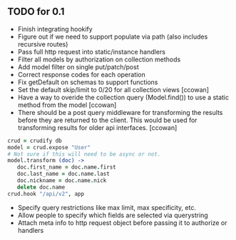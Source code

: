 ## TODO for 0.1

- Finish integrating hookify
- Figure out if we need to support populate via path (also includes recursive routes)
- Pass full http request into static/instance handlers
- Filter all models by authorization on collection methods
- Add model filter on single put/patch/post
- Correct response codes for each operation
- Fix getDefault on schemas to support functions
- Set the default skip/limit to 0/20 for all collection views [ccowan]
- Have a way to overide the collection query (Model.find()) to use a static method from the model [ccowan]
- There should be a post query middleware for transforming the results before they are returned to the client. This would be used for transforming results for older api interfaces. [ccowan]

```coffee
crud = crudify db
model = crud.expose "User"
# Not sure if this will need to be async or not.
model.transform (doc) ->
   doc.first_name = doc.name.first
   doc.last_name = doc.name.last
   doc.nickname = doc.name.nick
   delete doc.name
crud.hook "/api/v2", app
```

- Specify query restrictions like max limit, max specificity, etc.
- Allow people to specify which fields are selected via querystring
- Attach meta info to http request object before passing it to authorize or handlers
